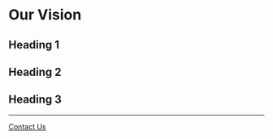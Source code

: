 # Our Vision

## Heading 1

## Heading 2

## Heading 3
************
[Contact Us](teddyroosevelt618@yahoo.com)
